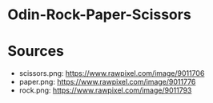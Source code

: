# Odin-Rock-Paper-Scissors

# Sources

-   scissors.png: https://www.rawpixel.com/image/9011706
-   paper.png: https://www.rawpixel.com/image/9011776
-   rock.png: https://www.rawpixel.com/image/9011793

